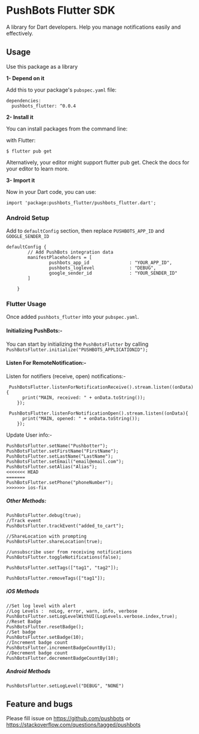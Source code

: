 # PushBots Flutter SDK

A library for Dart developers. Help you manage notifications easily and effectively.

## Usage


Use this package as a library

**1- Depend on it**

Add this to your package's `pubspec.yaml` file:


````
dependencies:
  pushbots_flutter: ^0.0.4
````



**2- Install it**

You can install packages from the command line:

with Flutter:


````
$ flutter pub get
````

Alternatively, your editor might support flutter pub get. Check the docs for your editor to learn more.




**3- Import it**

Now in your Dart code, you can use:

````
import 'package:pushbots_flutter/pushbots_flutter.dart';
````


### Android Setup

Add to `defaultConfig` section, then replace `PUSHBOTS_APP_ID` and `GOOGLE_SENDER_ID`


````
defaultConfig {
        // Add PushBots integration data
        manifestPlaceholders = [
                pushbots_app_id               : "YOUR_APP_ID",
                pushbots_loglevel             : "DEBUG",
                google_sender_id              : "YOUR_SENDER_ID"
        ]

    }

````




### Flutter Usage






Once added `pushbots_flutter` into your `pubspec.yaml`.

#### Initializing PushBots:-


You can start by initializing the `PushBotsFlutter` 
by calling `PushBotsFlutter.initialize("PUSHBOTS_APPLICATIONID");`


#### Listen For RemoteNotification:-

Listen for notifiers (receive, open) notifications:-


````
 PushBotsFlutter.listenForNotificationReceive().stream.listen((onData) {
      print("MAIN, received: " + onData.toString());
    });

 PushBotsFlutter.listenForNotificationOpen().stream.listen((onData){
      print("MAIN, opened: " + onData.toString());
    });
````


Update User info:-



````
PushBotsFlutter.setName("Pushbotter");
PushBotsFlutter.setFirstName("FirstName");
PushBotsFlutter.setLastName("LastName");
PushBotsFlutter.setEmail("email@email.com");
PushBotsFlutter.setAlias("Alias");
<<<<<<< HEAD
=======
PushBotsFlutter.setPhone("phoneNumber");
>>>>>>> ios-fix

````
##### Other Methods: 
````
PushBotsFlutter.debug(true);
//Track event
PushBotsFlutter.trackEvent("added_to_cart");

//ShareLocation with prompting
PushBotsFlutter.shareLocation(true);

//unsubscribe user from receiving notifications
PushBotsFlutter.toggleNotifications(false);

PushBotsFlutter.setTags(["tag1", "tag2"]);

PushBotsFlutter.removeTags(["tag1"]);
````
##### iOS Methods
````
//Set log level with alert
//Log Levels :  noLog, error, warn, info, verbose
PushBotsFlutter.setLogLevelWithUI(LogLevels.verbose.index,true);
//Reset Badge
PushBotsFlutter.resetBadge();
//Set badge
PushBotsFlutter.setBadge(10);
//Increment badge count
PushBotsFlutter.incrementBadgeCountBy(1);
//Decrement badge count
PushBotsFlutter.decrementBadgeCountBy(10);
````

##### Android Methods
````
PushBotsFlutter.setLogLevel("DEBUG", "NONE")
````







## Feature and bugs

Please fill issue on https://github.com/pushbots or https://stackoverflow.com/questions/tagged/pushbots
